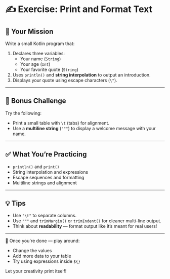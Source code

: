 # ✍️ Exercise: Print and Format Text

## 🎯 Your Mission

Write a small Kotlin program that:

1. Declares three variables:
    - Your name (`String`)
    - Your age (`Int`)
    - Your favorite quote (`String`)
2. Uses `println()` and **string interpolation** to output an introduction.
3. Displays your quote using escape characters (`\"`).

---

## 🚀 Bonus Challenge

Try the following:

- Print a small table with `\t` (tabs) for alignment.
- Use a **multiline string** (`"""`) to display a welcome message with your name.

---

## ✅ What You’re Practicing

- `println()` and `print()`
- String interpolation and expressions
- Escape sequences and formatting
- Multiline strings and alignment

---

## 💡 Tips

- Use `"\t"` to separate columns.
- Use `"""` and `trimMargin()` or `trimIndent()` for cleaner multi-line output.
- Think about **readability** — format output like it’s meant for real users!

---

🔁 Once you're done — play around:
- Change the values
- Add more data to your table
- Try using expressions inside `${}`

Let your creativity print itself!
